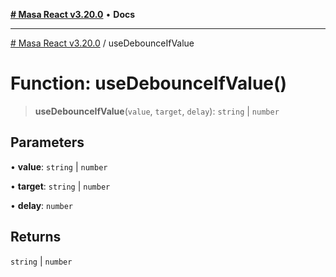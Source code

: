 [**# Masa React v3.20.0**](../README.md) • **Docs**

***

[# Masa React v3.20.0](../globals.md) / useDebounceIfValue

# Function: useDebounceIfValue()

> **useDebounceIfValue**(`value`, `target`, `delay`): `string` \| `number`

## Parameters

• **value**: `string` \| `number`

• **target**: `string` \| `number`

• **delay**: `number`

## Returns

`string` \| `number`
